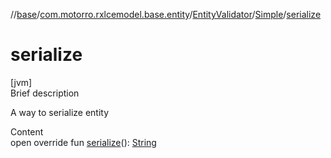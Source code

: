 //[base](../../../index.md)/[com.motorro.rxlcemodel.base.entity](../../index.md)/[EntityValidator](../index.md)/[Simple](index.md)/[serialize](serialize.md)



# serialize  
[jvm]  
Brief description  


A way to serialize entity

  
Content  
open override fun [serialize](serialize.md)(): [String](https://kotlinlang.org/api/latest/jvm/stdlib/kotlin/-string/index.html)  



